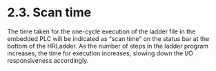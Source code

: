 ﻿# 2.3. Scan time

The time taken for the one-cycle execution of the ladder file in the embedded PLC will be indicated as “scan time” on the status bar at the bottom of the HRLadder. As the number of steps in the ladder program increases, the time for execution increases, slowing down the I/O responsiveness accordingly.
